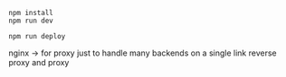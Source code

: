 ```
npm install
npm run dev
```

```
npm run deploy
```


nginx -> for proxy 
just to handle many backends on a single link
reverse proxy and proxy